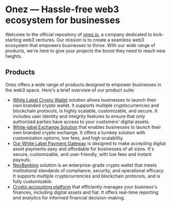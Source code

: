 # Onez — Hassle-free web3 ecosystem for businesses

Welcome to the official repository of [onez.io](https://onez.io), a company dedicated to kick-starting web3 ventures. Our mission is to create a seamless web3 ecosystem that empowers businesses to thrive. With our wide range of products, we're here to give your projects the boost they need to reach new heights.


## Products
Onez offers a wide range of products designed to empower businesses in the web3 space. Here's a brief overview of our product suite:

- [White Label Crypto Wallet](https://onez.io/products/white-label-crypto-wallet) solution allows businesses to launch their own branded crypto wallet. It supports multiple cryptocurrencies and blockchain protocols, is highly scalable, customizable, and secure. It includes user identity and integrity features to ensure that only authorized parties have access to your customers' digital assets.
- [White-label Exchange Solution](https://onez.io/products/white-label-crypto-exchange) that enables businesses to launch their own branded crypto exchange. It offers a turnkey solution with customization options, low fees, and high scalability.
- [Our White Label Payment Gateway](https://onez.io/products/white-label-solution-crypto-payment-gateway) is designed to make accepting digital asset payments easy and affordable for businesses of all sizes. It's secure, customizable, and user-friendly, with low fees and instant payouts.
- [NeoBanking](https://onez.io/products/enterprise-white-label-crypto-wallet) solution is an enterprise-grade crypto wallet that meets institutional standards of compliance, security, and operational efficacy. It supports multiple cryptocurrencies and blockchain protocols, and is fully customizable.
- [Crypto accounting platform](https://onez.io/products/white-label-crypto-accounting) that efficiently manages your business's finances, including digital assets and fiat. It offers real-time reporting and analytics for informed financial decision-making.
